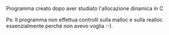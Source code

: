 Programma creato dopo aver studiato l'allocazione dinamica in C

Ps: Il programma non effettua controlli sulla malloc e sulla realloc essenzialmente perché non avevo voglia :-).

